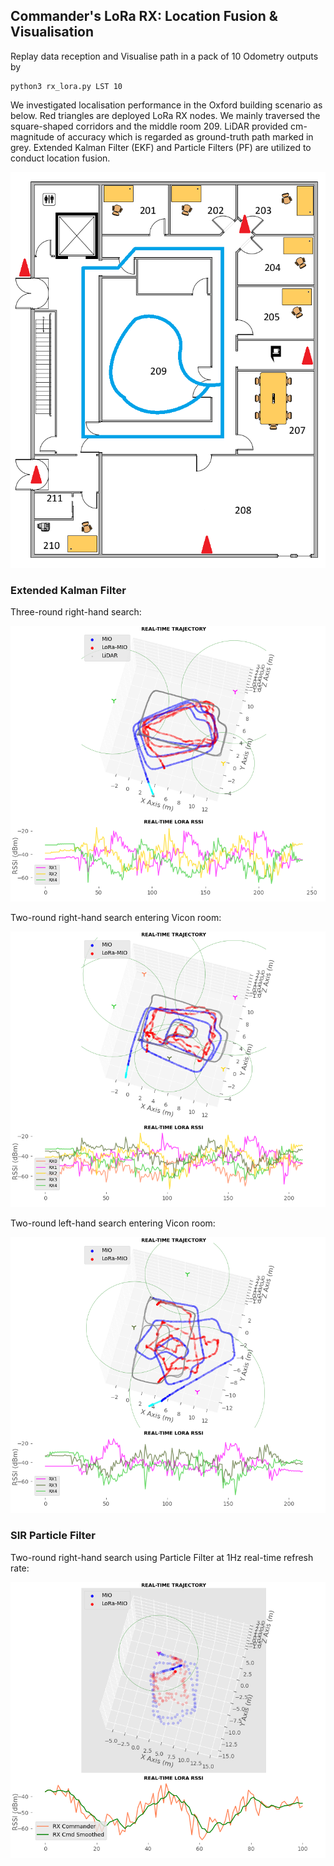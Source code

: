 ## Commander's LoRa RX: Location Fusion & Visualisation

Replay data reception and Visualise path in a pack of 10 Odometry outputs by

```
python3 rx_lora.py LST 10
```

We investigated localisation performance in the Oxford building scenario as below. Red triangles are deployed LoRa RX nodes. We mainly traversed the square-shaped corridors and the middle room 209. LiDAR provided cm-magnitude of accuracy which is regarded as ground-truth path marked in grey. Extended Kalman Filter (EKF) and Particle Filters (PF) are utilized to conduct location fusion.

![rhb](https://github.com/zdai257/LoRaRX/blob/main/Trajectory/rhb_RXs.png)

### Extended Kalman Filter

Three-round right-hand search:

![left3](https://github.com/zdai257/LoRaRX/blob/main/Trajectory/demo0324Left3.png)

Two-round right-hand search entering Vicon room:

![leftvicon2](https://github.com/zdai257/LoRaRX/blob/main/Trajectory/demo0324LeftVicon2.png)

Two-round left-hand search entering Vicon room:

![rightvicon2](https://github.com/zdai257/LoRaRX/blob/main/Trajectory/demo0324RightVicon2.png)

### SIR Particle Filter

Two-round right-hand search using Particle Filter at 1Hz real-time refresh rate:

![pf_left2](https://github.com/zdai257/LoRaRX/blob/main/Trajectory/demo0.png)
